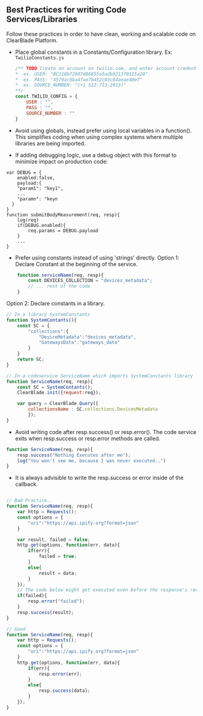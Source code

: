 ## Best Practices for writing Code Services/Libraries
Follow these practices in order to have clean, working and scalable code on ClearBlade Platform.

* Place global constants in a Constants/Configuration library.
    Ex: `TwilioConstants.js`
    ```javascript
    /** TODO Create an account on twilio.com, and enter account credentials below
    *  ex. USER: "BC218b72987d86855a5adb921370115a20"
    *  ex. PASS: "4579ac6ba4fae7b452c03c64aeae40e7"
    *  ex. SOURCE_NUMBER: "(+1 512-713-2913)"
    **/
    const TWILIO_CONFIG = {
        USER : "",
        PASS : "",
        SOURCE_NUMBER : ""
    }
    ```
* Avoid using globals, instead prefer using local variables in a function(). This simplifies coding when using complex systems where multiple libraries are being imported. 

* If adding debugging logic, use a debug object with this format to minimize impact on production code:

```
var DEBUG = {
    enabled:false,
    payload:{
    "param1": "key1",
    ...
    "paramn": "keyn
  }
}
function submitBodyMeasurement(req, resp){
    log(req)
    if(DEBUG.enabled){
        req.params = DEBUG.payload
    }
    ...
}
```

* Prefer using constants instead of using 'strings' directly.
Option 1: Declare Constant at the beginning of the service.
```javascript
    function serviceName(req, resp){
        const DEVICES_COLLECTION = "devices_metadata";
        // ... rest of the code 
    }
```
Option 2: Declare constants in a library.
```javascript
// In a library SystemConstants
function SystemContants(){
    const SC = {
        "collections":{
            "DeviceMetadata":"devices_metadata",
            "GatewaysData":"gateways_data"
        }
    }
    return SC;
}

// In a codeservice ServiceName which imports SystemConstants library
function ServiceName(req, resp){
    const SC = SystemContants();
    ClearBlade.init({request:req});

    var query = ClearBlade.Query({
        collectionsName : SC.collections.DevicesMetadata
        });
}
```

* Avoid writing code after resp.success() or resp.error(). The code service exits when resp.success or resp.error methods are called.
```javascript
function ServiceName(req, resp){
    resp.success("Nothing Executes after me");
    log("You won't see me, because I was never executed..")
}
```

* It is always advisible to write the resp.success or error inside of the callback. 
```javascript

// Bad Practice..
function ServiceName(req, resp){
    var http = Requests();
    const options = {
        "uri":"https://api.ipify.org?format=json"
    }

    var result, failed = false;
    http.get(options, function(err, data){
        if(err){
            failed = true;
        }
        else{
            result = data;
        }
    });
    // The code below might get executed even before the response's recieved 
    if(failed){
        resp.error("failed");
    }
    resp.success(result);
}

// Good
function ServiceName(req, resp){
    var http = Requests();
    const options = {
        "uri":"https://api.ipify.org?format=json"
    }
    http.get(options, function(err, data){
        if(err){
            resp.error(err);
        }
        else{
            resp.success(data);
        }
    });
}
```
